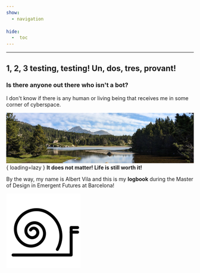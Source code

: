 ```yaml
---
show:
  - navigation

hide:
  -  toc
---
```


---

## 1, 2, 3 testing, testing! Un, dos, tres, provant!
    
### Is there anyone out there who isn't a bot?

I don't know if there is any human or living being that receives me in some corner of cyberspace. 

![Eastern Pyrenees, 2023 - By Albert Vila](images/CarlitLlacsRet.jpg){ loading=lazy }
**It does not matter! Life is still worth it!**

By the way, my name is Albert Vila and this is my **logbook** during the Master of Design in Emergent Futures at Barcelona!

![](images/cargol.svg)

 